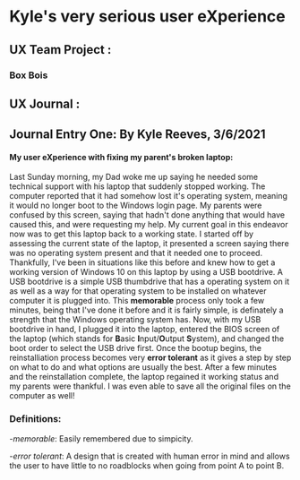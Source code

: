 # Kyle's very serious user eXperience


## UX Team Project :
  ### Box Bois 


## UX Journal :
  ## Journal Entry One: By Kyle Reeves, 3/6/2021
  #### My user eXperience with fixing my parent's broken laptop:


Last Sunday morning, my Dad woke me up saying he needed some technical support with his laptop that suddenly stopped working. The computer reported that it had somehow lost it's operating system, meaning it would no longer boot to the Windows login page. My parents were confused by this screen, saying that hadn't done anything that would have caused this, and were requesting my help. My current goal in this endeavor now was to get this laptop back to a working state. I started off by assessing the current state of the laptop, it presented a screen saying there was no operating system present and that it needed one to proceed. Thankfully, I've been in situations like this before and knew how to get a working version of Windows 10 on this laptop by using a USB bootdrive. A USB bootdrive is a simple USB thumbdrive that has a operating system on it as well as a way for that operating system to be installed on whatever computer it is plugged into. This **memorable** process only took a few minutes, being that I've done it before and it is fairly simple, is definately a strength that the Windows operating system has. Now, with my USB bootdrive in hand, I plugged it into the laptop, entered the BIOS screen of the laptop (which stands for **B**asic **I**nput/**O**utput **S**ystem), and changed the boot order to select the USB drive first. Once the bootup begins, the reinstalliation process becomes very **error tolerant** as it gives a step by step on what to do and what options are usually the best. After a few minutes and the reinstallation complete, the laptop regained it working status and my parents were thankful. I was even able to save all the original files on the computer as well!

  ### Definitions:
  
  -*memorable*: Easily remembered due to simpicity.

  -*error tolerant*: A design that is created with human error in mind and allows the user to have little to no roadblocks when going from point A to point B. 
